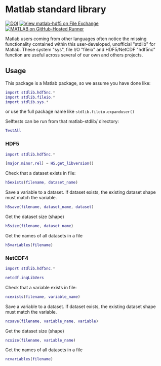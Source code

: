 # Matlab standard library

[![DOI](https://zenodo.org/badge/273830124.svg)](https://zenodo.org/badge/latestdoi/273830124)
[![View matlab-hdf5 on File Exchange](https://www.mathworks.com/matlabcentral/images/matlab-file-exchange.svg)](https://www.mathworks.com/matlabcentral/fileexchange/78673-matlab-hdf5)
[![MATLAB on GitHub-Hosted Runner](https://github.com/geospace-code/matlab-hdf5/actions/workflows/ci_matlab.yml/badge.svg)](https://github.com/geospace-code/matlab-hdf5/actions/workflows/ci_matlab.yml)

Matlab users coming from other languages often notice the missing functionality contained within this user-developed, unofficial "stdlib" for Matlab.
These system "sys", file I/O "fileio" and HDF5/NetCDF "hdf5nc" function are useful across several of our own and others projects.

## Usage

This package is a Matlab package, so we assume you have done like:

```matlab
import stdlib.hdf5nc.*
import stdlib.fileio.*
import stdlib.sys.*
```

or use the full package name like `stdlib.fileio.expanduser()`

Selftests can be run from that matlab-stdlib/ directory:

```matlab
TestAll
```

### HDF5

```matlab
import stdlib.hdf5nc.*
```

```matlab
[major,minor,rel] = H5.get_libversion()
```

Check that a dataset exists in file:

```matlab
h5exists(filename, dataset_name)
```

Save a variable to a dataset.
If dataset exists, the existing dataset shape must match the variable.

```matlab
h5save(filename, dataset_name, dataset)
```

Get the dataset size (shape)

```matlab
h5size(filename, dataset_name)
```

Get the names of all datasets in a file

```matlab
h5variables(filename)
```

### NetCDF4

```matlab
import stdlib.hdf5nc.*
```

```matlab
netcdf.inqLibVers
```

Check that a variable exists in file:

```matlab
ncexists(filename, variable_name)
```

Save a variable to a dataset.
If dataset exists, the existing dataset shape must match the variable.

```matlab
ncsave(filename, variable_name, variable)
```

Get the dataset size (shape)

```matlab
ncsize(filename, variable_name)
```

Get the names of all datasets in a file

```matlab
ncvariables(filename)
```
